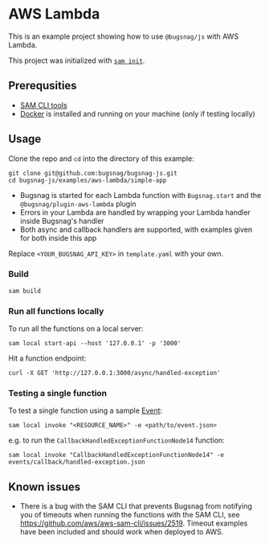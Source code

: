 # AWS Lambda

This is an example project showing how to use `@bugsnag/js` with AWS Lambda.

This project was initialized with [`sam init`](https://docs.aws.amazon.com/serverless-application-model/latest/developerguide/sam-cli-command-reference-sam-init.html).

## Prerequsities
- [SAM CLI tools](https://docs.aws.amazon.com/serverless-application-model/latest/developerguide/serverless-sam-cli-install.html)
- [Docker](https://docs.docker.com/get-docker/) is installed and running on your machine (only if testing locally)

## Usage

Clone the repo and `cd` into the directory of this example:

```
git clone git@github.com:bugsnag/bugsnag-js.git
cd bugsnag-js/examples/aws-lambda/simple-app
```
- Bugsnag is started for each Lambda function with `Bugsnag.start` and the `@bugsnag/plugin-aws-lambda` plugin
- Errors in your Lambda are handled by wrapping your Lambda handler inside Bugsnag's handler
- Both async and callback handlers are supported, with examples given for both inside this app

Replace `<YOUR_BUGSNAG_API_KEY>` in `template.yaml` with your own.

### Build
```
sam build
```

### Run all functions locally
To run all the functions on a local server:
```
sam local start-api --host '127.0.0.1' -p '3000'
```
Hit a function endpoint:
```
curl -X GET 'http://127.0.0.1:3000/async/handled-exception'
```
### Testing a single function
To test a single function using a sample [Event](https://docs.aws.amazon.com/lambda/latest/dg/gettingstarted-concepts.html#gettingstarted-concepts-event):
```
sam local invoke "<RESOURCE_NAME>" -e <path/to/event.json>
```
e.g. to run the `CallbackHandledExceptionFunctionNode14` function:
```
sam local invoke "CallbackHandledExceptionFunctionNode14" -e events/callback/handled-exception.json
```

## Known issues

- There is a bug with the SAM CLI that prevents Bugsnag from notifying you of timeouts when running the functions with the SAM CLI, see https://github.com/aws/aws-sam-cli/issues/2519. Timeout examples have been included and should work when deployed to AWS.

